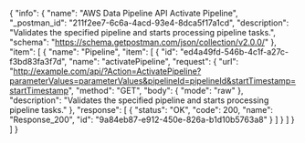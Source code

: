 {
  "info": {
    "name": "AWS Data Pipeline API Activate Pipeline",
    "_postman_id": "211f2ee7-6c6a-4acd-93e4-8dca5f17a1cd",
    "description": "Validates the specified pipeline and starts processing pipeline tasks.",
    "schema": "https://schema.getpostman.com/json/collection/v2.0.0/"
  },
  "item": [
    {
      "name": "Pipeline",
      "item": [
        {
          "id": "ed4a49fd-546b-4c1f-a27c-f3bd83fa3f7d",
          "name": "activatePipeline",
          "request": {
            "url": "http://example.com/api/?Action=ActivatePipeline?parameterValues=parameterValues&pipelineId=pipelineId&startTimestamp=startTimestamp",
            "method": "GET",
            "body": {
              "mode": "raw"
            },
            "description": "Validates the specified pipeline and starts processing pipeline tasks."
          },
          "response": [
            {
              "status": "OK",
              "code": 200,
              "name": "Response_200",
              "id": "9a84eb87-e912-450e-826a-b1d10b5763a8"
            }
          ]
        }
      ]
    }
  ]
}